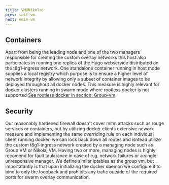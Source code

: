 ```yaml
---
title: VM@Nikolaj
prev: saif-vm
next: emin-vm
---
```

## Containers
Apart from being the leading node and one of the two managers 
responsible for creating the custom overlay networks this host also 
participates in running one replica of the Hugo webservice distributed 
on the t8g1-ingress network.
One standalone container running in host mode supplies a local 
registry which purpose is to ensure 
a higher level of network integrity by allowing only a subset of 
container images to be deployed throughout all docker nodes. This 
measure is highly relevant for docker clusters running in swarm mode 
where rootless docker is not supported [See rootless docker in section: 
Group-vm](/group-vm)  

## Security
Our reasonably hardened firewall doesn't cover mitm attacks such as 
rouge services or containers, but by utilizing docker clients extensive 
nework measure and implementing the same overriding rule on each 
individual client running docker, we can lock back down all routes and 
isntead utilize the custom t8g1-ingress network created by a managing 
node such as Group VM or Nikolaj VM. Having two or more, managing nodes 
is highly recomend for fault taularance in case of e.g. network 
failures or a single unresponsive manager. We define similar iptables 
as the group vm, but importatantly is that upon initializing the docker 
daemon we configure it to bind to only the loopback and prohibits any 
trafic outside of the required ports for swarm overlay communication.